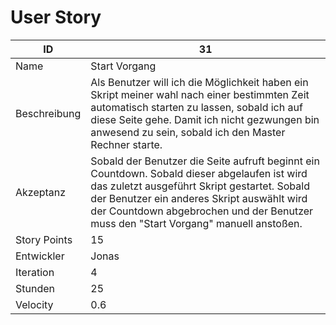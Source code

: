 # User Story

|ID          |31|
|-|-|
|Name        |Start Vorgang|
|Beschreibung|Als Benutzer will ich die Möglichkeit haben ein Skript meiner wahl nach einer bestimmten Zeit automatisch starten zu lassen, sobald ich auf diese Seite gehe. Damit ich nicht gezwungen bin anwesend zu sein, sobald ich den Master Rechner starte.|
|Akzeptanz   |Sobald der Benutzer die Seite aufruft beginnt ein Countdown. Sobald dieser abgelaufen ist wird das zuletzt ausgeführt Skript gestartet. Sobald der Benutzer ein anderes Skript auswählt wird der Countdown abgebrochen und der Benutzer muss den "Start Vorgang" manuell anstoßen.|
|Story Points|15|
|Entwickler  |Jonas|
|Iteration   |4|
|Stunden     |25|
|Velocity    |0.6|
